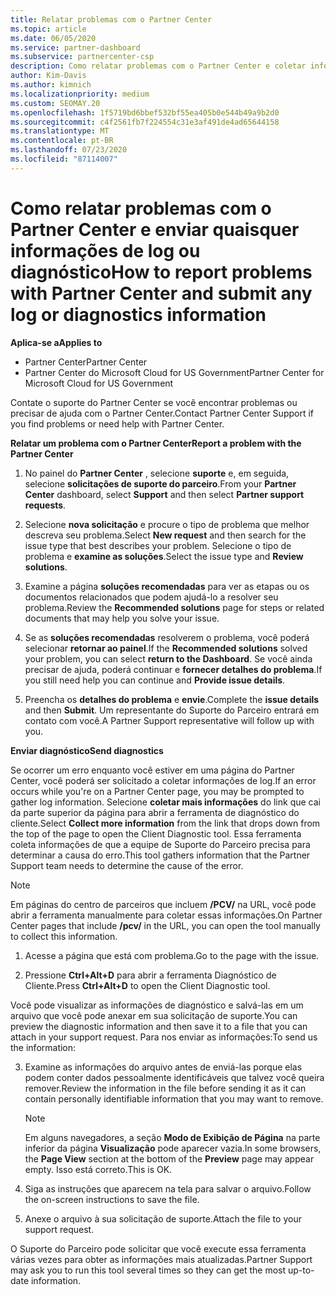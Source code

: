 ```yaml
---
title: Relatar problemas com o Partner Center
ms.topic: article
ms.date: 06/05/2020
ms.service: partner-dashboard
ms.subservice: partnercenter-csp
description: Como relatar problemas com o Partner Center e coletar informações de diagnóstico para nossa equipe de suporte.
author: Kim-Davis
ms.author: kimnich
ms.localizationpriority: medium
ms.custom: SEOMAY.20
ms.openlocfilehash: 1f5719bd6bbef532bf55ea405b0e544b49a9b2d0
ms.sourcegitcommit: c4f2561fb7f224554c31e3af491de4ad65644158
ms.translationtype: MT
ms.contentlocale: pt-BR
ms.lasthandoff: 07/23/2020
ms.locfileid: "87114007"
---
```

# <a name="how-to-report-problems-with-partner-center-and-submit-any-log-or-diagnostics-information"></a><span data-ttu-id="4dc0e-103">Como relatar problemas com o Partner Center e enviar quaisquer informações de log ou diagnóstico</span><span class="sxs-lookup"><span data-stu-id="4dc0e-103">How to report problems with Partner Center and submit any log or diagnostics information</span></span>

<span data-ttu-id="4dc0e-104">**Aplica-se a**</span><span class="sxs-lookup"><span data-stu-id="4dc0e-104">**Applies to**</span></span>

- <span data-ttu-id="4dc0e-105">Partner Center</span><span class="sxs-lookup"><span data-stu-id="4dc0e-105">Partner Center</span></span>
- <span data-ttu-id="4dc0e-106">Partner Center do Microsoft Cloud for US Government</span><span class="sxs-lookup"><span data-stu-id="4dc0e-106">Partner Center for Microsoft Cloud for US Government</span></span>

<span data-ttu-id="4dc0e-107">Contate o suporte do Partner Center se você encontrar problemas ou precisar de ajuda com o Partner Center.</span><span class="sxs-lookup"><span data-stu-id="4dc0e-107">Contact Partner Center Support if you find problems or need help with Partner Center.</span></span>

<span data-ttu-id="4dc0e-108">**Relatar um problema com o Partner Center**</span><span class="sxs-lookup"><span data-stu-id="4dc0e-108">**Report a problem with the Partner Center**</span></span>

1. <span data-ttu-id="4dc0e-109">No painel do **Partner Center** , selecione **suporte** e, em seguida, selecione **solicitações de suporte do parceiro**.</span><span class="sxs-lookup"><span data-stu-id="4dc0e-109">From your **Partner Center** dashboard, select **Support** and then select **Partner support requests**.</span></span>

2. <span data-ttu-id="4dc0e-110">Selecione **nova solicitação** e procure o tipo de problema que melhor descreva seu problema.</span><span class="sxs-lookup"><span data-stu-id="4dc0e-110">Select **New request** and then search for the issue type that best describes your problem.</span></span> <span data-ttu-id="4dc0e-111">Selecione o tipo de problema e **examine as soluções**.</span><span class="sxs-lookup"><span data-stu-id="4dc0e-111">Select the issue type and **Review solutions**.</span></span>

3. <span data-ttu-id="4dc0e-112">Examine a página **soluções recomendadas** para ver as etapas ou os documentos relacionados que podem ajudá-lo a resolver seu problema.</span><span class="sxs-lookup"><span data-stu-id="4dc0e-112">Review the **Recommended solutions** page for steps or related documents that may help you solve your issue.</span></span>

4. <span data-ttu-id="4dc0e-113">Se as **soluções recomendadas** resolverem o problema, você poderá selecionar **retornar ao painel**.</span><span class="sxs-lookup"><span data-stu-id="4dc0e-113">If the **Recommended solutions** solved your problem, you can select **return to the Dashboard**.</span></span> <span data-ttu-id="4dc0e-114">Se você ainda precisar de ajuda, poderá continuar e **fornecer detalhes do problema**.</span><span class="sxs-lookup"><span data-stu-id="4dc0e-114">If you still need help you can continue and **Provide issue details**.</span></span>

5. <span data-ttu-id="4dc0e-115">Preencha os **detalhes do problema** e **envie**.</span><span class="sxs-lookup"><span data-stu-id="4dc0e-115">Complete the **issue details** and then **Submit**.</span></span> <span data-ttu-id="4dc0e-116">Um representante do Suporte do Parceiro entrará em contato com você.</span><span class="sxs-lookup"><span data-stu-id="4dc0e-116">A Partner Support representative will follow up with you.</span></span>

<span data-ttu-id="4dc0e-117">**Enviar diagnóstico**</span><span class="sxs-lookup"><span data-stu-id="4dc0e-117">**Send diagnostics**</span></span>

<span data-ttu-id="4dc0e-118">Se ocorrer um erro enquanto você estiver em uma página do Partner Center, você poderá ser solicitado a coletar informações de log.</span><span class="sxs-lookup"><span data-stu-id="4dc0e-118">If an error occurs while you're on a Partner Center page, you may be prompted to gather log information.</span></span> <span data-ttu-id="4dc0e-119">Selecione **coletar mais informações** do link que cai da parte superior da página para abrir a ferramenta de diagnóstico do cliente.</span><span class="sxs-lookup"><span data-stu-id="4dc0e-119">Select **Collect more information** from the link that drops down from the top of the page to open the Client Diagnostic tool.</span></span> <span data-ttu-id="4dc0e-120">Essa ferramenta coleta informações de que a equipe de Suporte do Parceiro precisa para determinar a causa do erro.</span><span class="sxs-lookup"><span data-stu-id="4dc0e-120">This tool gathers information that the Partner Support team needs to determine the cause of the error.</span></span> 

>[!NOTE]
><span data-ttu-id="4dc0e-121">Em páginas do centro de parceiros que incluem **/PCV/** na URL, você pode abrir a ferramenta manualmente para coletar essas informações.</span><span class="sxs-lookup"><span data-stu-id="4dc0e-121">On Partner Center pages that include **/pcv/** in the URL, you can open the tool manually to collect this information.</span></span>

1. <span data-ttu-id="4dc0e-122">Acesse a página que está com problema.</span><span class="sxs-lookup"><span data-stu-id="4dc0e-122">Go to the page with the issue.</span></span>

2. <span data-ttu-id="4dc0e-123">Pressione **Ctrl+Alt+D** para abrir a ferramenta Diagnóstico de Cliente.</span><span class="sxs-lookup"><span data-stu-id="4dc0e-123">Press **Ctrl+Alt+D** to open the Client Diagnostic tool.</span></span>

<span data-ttu-id="4dc0e-124">Você pode visualizar as informações de diagnóstico e salvá-las em um arquivo que você pode anexar em sua solicitação de suporte.</span><span class="sxs-lookup"><span data-stu-id="4dc0e-124">You can preview the diagnostic information and then save it to a file that you can attach in your support request.</span></span> <span data-ttu-id="4dc0e-125">Para nos enviar as informações:</span><span class="sxs-lookup"><span data-stu-id="4dc0e-125">To send us the information:</span></span>

3. <span data-ttu-id="4dc0e-126">Examine as informações do arquivo antes de enviá-las porque elas podem conter dados pessoalmente identificáveis que talvez você queira remover.</span><span class="sxs-lookup"><span data-stu-id="4dc0e-126">Review the information in the file before sending it as it can contain personally identifiable information that you may want to remove.</span></span> 

    >[!NOTE]
    ><span data-ttu-id="4dc0e-127">Em alguns navegadores, a seção **Modo de Exibição de Página** na parte inferior da página **Visualização** pode aparecer vazia.</span><span class="sxs-lookup"><span data-stu-id="4dc0e-127">In some browsers, the **Page View** section at the bottom of the **Preview** page may appear empty.</span></span> <span data-ttu-id="4dc0e-128">Isso está correto.</span><span class="sxs-lookup"><span data-stu-id="4dc0e-128">This is OK.</span></span>

4. <span data-ttu-id="4dc0e-129">Siga as instruções que aparecem na tela para salvar o arquivo.</span><span class="sxs-lookup"><span data-stu-id="4dc0e-129">Follow the on-screen instructions to save the file.</span></span>

5. <span data-ttu-id="4dc0e-130">Anexe o arquivo à sua solicitação de suporte.</span><span class="sxs-lookup"><span data-stu-id="4dc0e-130">Attach the file to your support request.</span></span>

<span data-ttu-id="4dc0e-131">O Suporte do Parceiro pode solicitar que você execute essa ferramenta várias vezes para obter as informações mais atualizadas.</span><span class="sxs-lookup"><span data-stu-id="4dc0e-131">Partner Support may ask you to run this tool several times so they can get the most up-to-date information.</span></span>

